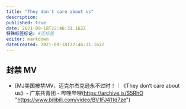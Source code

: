 ```yaml
---
title: "They don't care about us"
description: 
published: true
date: 2021-09-18T22:46:31.162Z
特殊标签标记: #无标签
editor: markdown
dateCreated: 2021-09-18T22:46:31.162Z
---
```


## 封禁 MV

+ [MJ美国被禁MV，迈克尔杰克逊永不过时！｜《They don‘t care about us》- 广东共青团 - 哔哩哔哩(https://archive.is/S5RhO "https://www.bilibili.com/video/BV1FJ411d7ze")
